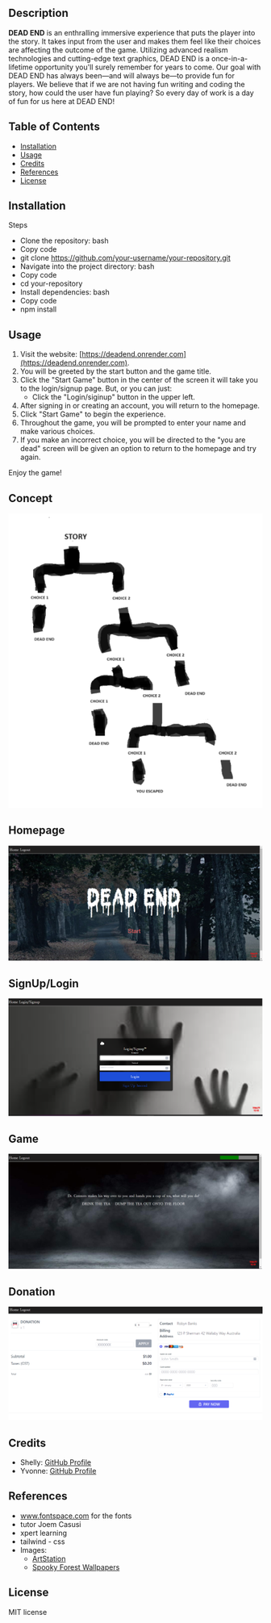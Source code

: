 ## Description

**DEAD END** is an enthralling immersive experience that puts the player into the story. It takes input from the user and makes them feel like their choices are affecting the outcome of the game. Utilizing advanced realism technologies and cutting-edge text graphics, DEAD END is a once-in-a-lifetime opportunity you'll surely remember for years to come. Our goal with DEAD END has always been—and will always be—to provide fun for players. We believe that if we are not having fun writing and coding the story, how could the user have fun playing? So every day of work is a day of fun for us here at DEAD END!

## Table of Contents

- [Installation](#installation)
- [Usage](#usage)
- [Credits](#credits)
- [References](#references)
- [License](#license)

## Installation

Steps
- Clone the repository:
bash
- Copy code
- git clone https://github.com/your-username/your-repository.git
- Navigate into the project directory:
bash
- Copy code
- cd your-repository
- Install dependencies:
bash
- Copy code
- npm install

## Usage

1. Visit the website: [https://deadend.onrender.com](https://deadend.onrender.com).
2. You will be greeted by the start button and the game title.
3. Click the "Start Game" button in the center of the screen it will take you to the login/signup page. But, or you can just:
   - Click the "Login/siginup" button in the upper left.
4. After signing in or creating an account, you will return to the homepage.
5. Click "Start Game" to begin the experience.
6. Throughout the game, you will be prompted to enter your name and make various choices.
7. If you make an incorrect choice, you will be directed to the "you are dead" screen will be given an option to return to the homepage and try again.

Enjoy the game!

## Concept

![alt text](./screenshots/image-2.png)

## Homepage

![alt text](./screenshots/image-1.png)

## SignUp/Login

![alt text](./screenshots/signup.png)

## Game

![alt text](./screenshots/image.png)
## Donation

![alt text](./screenshots/donation.png)


## Credits

- Shelly: [GitHub Profile](https://github.com/namahage1)
- Yvonne: [GitHub Profile](https://github.com/yvonneewa)

## References
- www.fontspace.com for the fonts
- tutor Joem Casusi
- xpert learning
- tailwind - css
- Images:
  - [ArtStation](https://www.artstation.com/)
  - [Spooky Forest Wallpapers](https://wallpapercave.com/spooky-forest-wallpapers)

## License
MIT license


